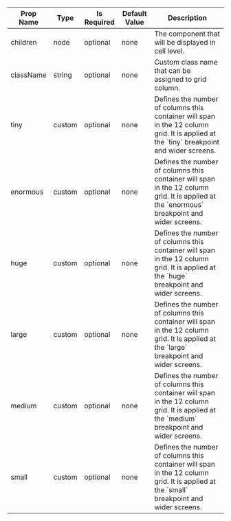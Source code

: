 <table><thead><tr><th>Prop Name</th><th>Type</th><th>Is Required</th><th>Default Value</th><th>Description</th></tr></thead><tbody><tr><td>children</td><td>node</td><td>optional</td><td>none</td><td>The component that will be displayed in cell level.</td></tr><tr><td>className</td><td>string</td><td>optional</td><td>none</td><td>Custom class name that can be assigned to grid column.</td></tr><tr><td>tiny</td><td>custom</td><td>optional</td><td>none</td><td>Defines the number of columns this container will span in the 12 column grid. It is applied at the `tiny` breakpoint and wider screens.</td></tr><tr><td>enormous</td><td>custom</td><td>optional</td><td>none</td><td>Defines the number of columns this container will span in the 12 column grid. It is applied at the `enormous` breakpoint and wider screens.</td></tr><tr><td>huge</td><td>custom</td><td>optional</td><td>none</td><td>Defines the number of columns this container will span in the 12 column grid. It is applied at the `huge` breakpoint and wider screens.</td></tr><tr><td>large</td><td>custom</td><td>optional</td><td>none</td><td>Defines the number of columns this container will span in the 12 column grid. It is applied at the `large` breakpoint and wider screens.</td></tr><tr><td>medium</td><td>custom</td><td>optional</td><td>none</td><td>Defines the number of columns this container will span in the 12 column grid. It is applied at the `medium` breakpoint and wider screens.</td></tr><tr><td>small</td><td>custom</td><td>optional</td><td>none</td><td>Defines the number of columns this container will span in the 12 column grid. It is applied at the `small` breakpoint and wider screens.</td></tr></tbody><table>